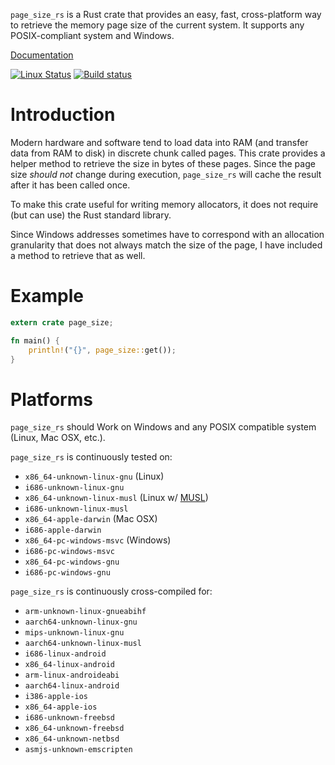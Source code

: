 `page_size_rs` is a Rust crate that provides an easy, fast, cross-platform way to retrieve the memory page size of the current system. It supports any POSIX-compliant system and Windows.

[Documentation](https://docs.rs/page_size)

[![Linux Status](https://travis-ci.org/Elzair/page_size_rs.svg?branch=master)](https://travis-ci.org/Elzair/page_size_rs)
[![Build status](https://ci.appveyor.com/api/projects/status/yudj2sx460ywyygn/branch/master?svg=true)](https://ci.appveyor.com/project/Elzair/page_size_rs)

# Introduction

Modern hardware and software tend to load data into RAM (and transfer data from RAM to disk) in discrete chunk called pages. This crate provides a helper method to retrieve the size in bytes of these pages. Since the page size *should not* change during execution, `page_size_rs` will cache the result after it has been called once. 

To make this crate useful for writing memory allocators, it does not require (but can use) the Rust standard library.

Since Windows addresses sometimes have to correspond with an allocation granularity that does not always match the size of the page, I have included a method to retrieve that as well.

# Example

```rust
extern crate page_size;

fn main() {
    println!("{}", page_size::get());
}
```

# Platforms

`page_size_rs` should Work on Windows and any POSIX compatible system (Linux, Mac OSX, etc.).

`page_size_rs` is continuously tested on:
  * `x86_64-unknown-linux-gnu` (Linux)
  * `i686-unknown-linux-gnu`
  * `x86_64-unknown-linux-musl` (Linux w/ [MUSL](https://www.musl-libc.org/))
  * `i686-unknown-linux-musl`
  * `x86_64-apple-darwin` (Mac OSX)
  * `i686-apple-darwin`
  * `x86_64-pc-windows-msvc` (Windows)
  * `i686-pc-windows-msvc`
  * `x86_64-pc-windows-gnu`
  * `i686-pc-windows-gnu`

`page_size_rs` is continuously cross-compiled for:
  * `arm-unknown-linux-gnueabihf`
  * `aarch64-unknown-linux-gnu`
  * `mips-unknown-linux-gnu`
  * `aarch64-unknown-linux-musl`
  * `i686-linux-android`
  * `x86_64-linux-android`
  * `arm-linux-androideabi`
  * `aarch64-linux-android`
  * `i386-apple-ios`
  * `x86_64-apple-ios`
  * `i686-unknown-freebsd`
  * `x86_64-unknown-freebsd`
  * `x86_64-unknown-netbsd`
  * `asmjs-unknown-emscripten`
